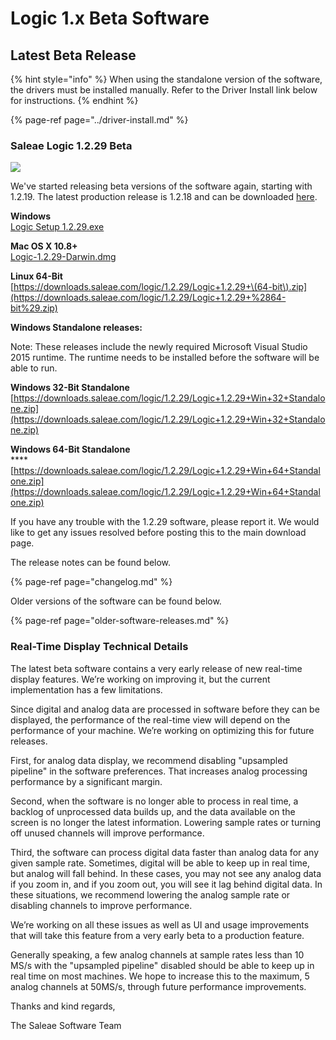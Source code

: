 # Logic 1.x Beta Software

## Latest Beta Release

{% hint style="info" %}
When using the standalone version of the software, the drivers must be installed manually. Refer to the Driver Install link below for instructions.
{% endhint %}

{% page-ref page="../driver-install.md" %}

### Saleae Logic 1.2.29 Beta

![](../../.gitbook/assets/screen-shot-2020-09-03-at-6.53.53-pm%20%281%29.png)

We've started releasing beta versions of the software again, starting with 1.2.19. The latest production release is 1.2.18 and can be downloaded [here](https://www.saleae.com/downloads).

**Windows**  
[Logic Setup 1.2.29.exe](https://downloads.saleae.com/logic/1.2.29/Logic+Setup+1.2.29.exe)

**Mac OS X 10.8+**  
[Logic-1.2.29-Darwin.dmg](https://downloads.saleae.com/logic/1.2.29/Logic-1.2.29-Darwin.dmg)

**Linux 64-Bit**  
[https://downloads.saleae.com/logic/1.2.29/Logic+1.2.29+\(64-bit\).zip](https://downloads.saleae.com/logic/1.2.29/Logic+1.2.29+%2864-bit%29.zip)

**Windows Standalone releases:**

Note: These releases include the newly required Microsoft Visual Studio 2015 runtime. The runtime needs to be installed before the software will be able to run.

**Windows 32-Bit Standalone**  
[https://downloads.saleae.com/logic/1.2.29/Logic+1.2.29+Win+32+Standalone.zip](https://downloads.saleae.com/logic/1.2.29/Logic+1.2.29+Win+32+Standalone.zip)

**Windows 64-Bit Standalone**  
\*\*\*\*[https://downloads.saleae.com/logic/1.2.29/Logic+1.2.29+Win+64+Standalone.zip](https://downloads.saleae.com/logic/1.2.29/Logic+1.2.29+Win+64+Standalone.zip)

If you have any trouble with the 1.2.29 software, please report it. We would like to get any issues resolved before posting this to the main download page.

The release notes can be found below.

{% page-ref page="changelog.md" %}

Older versions of the software can be found below.

{% page-ref page="older-software-releases.md" %}

### Real-Time Display Technical Details

The latest beta software contains a very early release of new real-time display features. We’re working on improving it, but the current implementation has a few limitations.

Since digital and analog data are processed in software before they can be displayed, the performance of the real-time view will depend on the performance of your machine. We’re working on optimizing this for future releases.

First, for analog data display, we recommend disabling "upsampled pipeline" in the software preferences. That increases analog processing performance by a significant margin.

Second, when the software is no longer able to process in real time, a backlog of unprocessed data builds up, and the data available on the screen is no longer the latest information. Lowering sample rates or turning off unused channels will improve performance.

Third, the software can process digital data faster than analog data for any given sample rate. Sometimes, digital will be able to keep up in real time, but analog will fall behind. In these cases, you may not see any analog data if you zoom in, and if you zoom out, you will see it lag behind digital data. In these situations, we recommend lowering the analog sample rate or disabling channels to improve performance.

We’re working on all these issues as well as UI and usage improvements that will take this feature from a very early beta to a production feature.

Generally speaking, a few analog channels at sample rates less than 10 MS/s with the "upsampled pipeline" disabled should be able to keep up in real time on most machines. We hope to increase this to the maximum, 5 analog channels at 50MS/s, through future performance improvements.

Thanks and kind regards,

The Saleae Software Team


